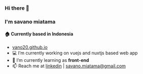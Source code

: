 ### Hi there 👋

<h3>I'm savano miatama</h3>
<h4>🏠 Currently based in Indonesia</h4>

- <a href="https://savano20.vercel.app">vano20.github.io</a>
- 💻 I’m currently working on vuejs and nuxtjs based web app
- 🌱 I’m currently learning as **front-end**
- 📫 Reach me at [linkedin](https://linkedin.com/in/savano-miatama) | [savano.miatama@gmail.com](mailto:savano.miatama@gmail.com)
<!--
**vano20/vano20** is a ✨ _special_ ✨ repository because its `README.md` (this file) appears on your GitHub profile.

Here are some ideas to get you started:

- 🔭 I’m currently working on ...

- 🌱 I’m currently learning as **front-end
front-end**
- 👯 I’m looking to collaborate on ...
- 🤔 I’m looking for help with ...
- 💬 Ask me about ...
- 📫 How to reach me: ...
- 😄 Pronouns: ...
- ⚡ Fun fact: ...
-->
